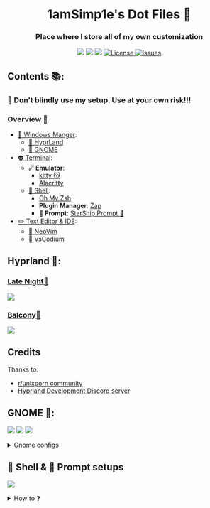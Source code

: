 <div align="center">
    <h1> 1amSimp1e's Dot Files 📁</h1>
    <h3> Place where I store all of my own customization </h3>
</div>

<div align="center">

![](https://img.shields.io/github/last-commit/iamverysimp1e/dots?&style=for-the-badge&color=8D748C&logoColor=D9E0EE&labelColor=252733)
![](https://img.shields.io/github/stars/iamverysimp1e/dots?style=for-the-badge&logo=starship&color=AB6C6A&logoColor=D9E0EE&labelColor=252733)
[![](https://img.shields.io/github/repo-size/iamverysimp1e/dots?color=%23DDB&label=SIZE&logo=codesandbox&style=for-the-badge&logoColor=D9E0EE&labelColor=252733)](https://github.com/1amSimp1e/dots)
<a href="https://github.com/iamverysimp1e/dots/blob/main/LICENSE">
<img alt="License" src="https://img.shields.io/github/license/iamverysimp1e/dots?style=for-the-badge&logo=starship&color=A1C999&logoColor=D9E0EE&labelColor=252733" />
</a>
<a href="https://github.com/iamverysimp1e/dots/issues">
<img alt="Issues" src="https://img.shields.io/github/issues/iamverysimp1e/dots?style=for-the-badge&logo=bilibili&color=5E81AC&logoColor=D9E0EE&labelColor=252733" />
</a>

</div>

## Contents 📚:

### **👻 Don't blindly use my setup. Use at your own risk!!!**

### Overview 🎑

- [🌿 Windows Manger]():
  - [🍚 HyprLand](#hypr)
  - [🍙 GNOME](#gnome)
- [👽 Terminal]():
  - **☄ Emulator**:
    - [kitty 😽](https://sw.kovidgoyal.net/kitty/)
    - [Alacritty](https://alacritty.org/)
  - [🌌 Shell](#shell): 
    - [Oh My Zsh](https://ohmyz.sh/#install)
    - **Plugin Manager**: [Zap](https://www.zapzsh.org/)
    - **🤖 Prompt**: [StarShip Prompt 🚀](https://starship.rs/guide/#%F0%9F%9A%80-installation)
- [✏️ Text Editor & IDE]():
  - [💫 NeoVim](#neovim)
  - [🔱 VsCodium](#VsCodium) 

## Hyprland 🍚<a name = "hypr"></a>:

### [Late Night🌃](https://github.com/1amSimp1e/dots/tree/late-night-%F0%9F%8C%83)

![](https://raw.githubusercontent.com/iamverysimp1e/dots/late-night-%F0%9F%8C%83/ScreenShots/HyprLand/preview.png)

### [Balcony🚊](https://github.com/1amSimp1e/dots/tree/balcony%F0%9F%9A%8A)
![](https://raw.githubusercontent.com/1amSimp1e/dots/balcony%F0%9F%9A%8A/ScreenShots/HyprLand/Rice.png)

## Credits

Thanks to:

- [r/unixporn community](https://www.reddit.com/r/unixporn/)
- [Hyprland Development Discord server](https://discord.com/invite/hQ9XvMUjjr)

</blockquote></details>

## GNOME 🍙<a name = "gnome"></a>:

![](https://raw.githubusercontent.com/iamverysimp1e/dots/main/ScreenShots/Gnome_Rice/Rice1.png)
![](https://raw.githubusercontent.com/iamverysimp1e/dots/main/ScreenShots/Gnome_Rice/Rice2.png)
![](https://raw.githubusercontent.com/iamverysimp1e/dots/main/ScreenShots/Gnome_Rice/Rice3.png)

<details><summary> Gnome configs </summary><blockquote>

- GTK Themes: Based on [AestheticStuff by Rxyhn](https://github.com/rxyhn/AestheticStuff)

- GTK Icons:[Papirus icons ](https://www.gnome-look.org/p/1166289)

- [Mutter Rounded (Optional)](https://github.com/yilozt/mutter-rounded): Windows manager for GNOME (for blur windows effect)
- [Gnome Shell Extensions](https://extensions.gnome.org/):

  - [Aylur's Widget](https://extensions.gnome.org/extension/5338/aylurs-widgets/): Beautiful Plugins with customizable bar
  - [Blur My Shell](https://extensions.gnome.org/extension/3193/blur-my-shell/): Blur the gnome shell
  - [User Themes](https://extensions.gnome.org/extension/19/user-themes/): Load shell themes from user directories
  - [Color Picker](https://extensions.gnome.org/extension/3396/color-picker/): The simple color picker for gnome shell
  - [Compiz alike magic lamp effect](https://extensions.gnome.org/extension/3740/compiz-alike-magic-lamp-effect/): Magic lamp effect alike the macOS minimize effect
  - [Extension List](https://extensions.gnome.org/extension/3088/extension-list/): A Simple Gnome shell extension manager in the top panel
  - [Just Perfection](https://extensions.gnome.org/extension/3843/just-perfection/): SImple tweak tools to customize the gnome shell and disable some UI Features
  - [Open Weather](https://extensions.gnome.org/extension/750/openweather/): A simple weather app for gnome shell
  - [Sound Input & Output Device Chooser](https://extensions.gnome.org/extension/906/sound-output-device-chooser/):Shows a list of sound output and input devices (similar to gnome sound settings) in the status menu below the volume slider.
  - [Unite](https://extensions.gnome.org/extension/1287/unite/): Remove the title bars of the windows for the minimalist in windows
  - [Vitals](https://extensions.gnome.org/extension/1460/vitals/): A simple system monitor on the top bar
  - [gtk title bar](https://extensions.gnome.org/extension/1732/gtk-title-bar/):remove title bar for non-gtk apps with minimal inference
  - [Rounded Window Corners](https://extensions.gnome.org/extension/5237/rounded-window-corners/): Rounded corners for all windows

  - Bar (based on [smooth by Aylur Themes ](https://github.com/Aylur/dotfiles/tree/main/Smooth/gnome-shell)):

    **DISCLAIMER ⚠️: This bar color mod is still in progress and some color sections may not appear correctly if you want to contribute really grateful about that !**

    - Install all of the Extensions above then copy .themes to ~/.themes
    - Open Gnome tweaks -> Appearance -> Shell -> Choose Smooth

- Gnome tweaks (for apply themes and icons ) installation:

  ```fish
  sudo apt update && sudo apt upgrade
  sudo apt install gnome-tweaks
  ```

    </blockquote></details>
  </blockquote></details>

## 🌌 Shell & 🤖 Prompt setups <a name = "shell"></a>

![](https://raw.githubusercontent.com/iamverysimp1e/dots/main/ScreenShots/Other/prompt.png)

<details><summary>How to ❓</summary><blockquote>

- First of all install zsh based on your Linux distributions:

  - For Arch Users:

  ```
  yay -S zsh
  ```

- For other linux distributions install using ![this](https://github.com/ohmyzsh/ohmyzsh/wiki/Installing-ZSH) guide
- Then install ![ohmyzsh](https://github.com/ohmyzsh/ohmyzsh/wiki/Installing-ZSH) with ![Zap](https://www.zapzsh.org/) plugin manager

  - For the prompt im currently using this awesome ![StarShip Prompt 🚀](https://starship.rs/guide/#%F0%9F%9A%80-installation) prompt

- Also, if you want the terminal icon install **exa** using [this](https://the.exa.website/install) guide

- Install my prompt:
  - Clone the repos and enter that:
  ```zsh
  git clone https://github.com/iamverysimp1e/dots.git
  cd dots/configs/prompt
  ```
  - Copy necessary files:
  ```zsh
  cp starship.toml ~/.config && cp .zshrc $HOME
  ```
  > Then relaunch your terminal then congratulations your beautiful prompt is ready 🥳
- Install the [nerd fonts](https://www.nerdfonts.com/font-downloads)
  - Download then extract it to `~/.fonts`
  - Then run this from the terminal
  ```
  fc-cache -f -v
  ```

</blockquote></details>
